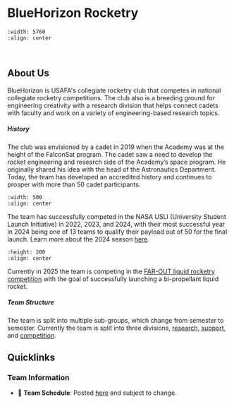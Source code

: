 # BlueHorizon Rocketry

```{image} ./pictures/BlueHorizonteampic.jpg  
:width: 5760  
:align: center  
```  
<br>

## About Us 

BlueHorizon is USAFA's collegiate rocketry club that competes in national collegiate rocketry competitions. The club also is a breeding ground for engineering creativity with a research division that helps connect cadets with faculty and work on a variety of engineering-based research topics.

##### History 
The club was envisioned by a cadet in 2019 when the Academy was at the height of the FalconSat program. The cadet saw a need to develop the rocket engineering and research side of the
Academy’s space program. He originally shared his idea with the head of the Astronautics Department. Today, the team has developed an accredited history and continues to prosper with more than 50 cadet participants. 

```{image} ./pictures/BlueHorizons_ClubAccomplishments_Image.jpg  
:width: 500 
:align: center  
``` 
The team has successfully competed in the NASA USLI (University Student Launch Initiative) in 2022, 2023, and 2024, with their most successful year in 2024 being one of 13 teams to qualify their payload out of 50 for the final launch. Learn more about the 2024 season [here](2024.md).

```{image} ./pictures/payload.jpg   
:height: 200
:align: center  
``` 
Currently in 2025 the team is competing in the [FAR-OUT liquid rocketry competition](https://www.faroutlaunch.org/teams) with the goal of successfully launching a bi-propellant liquid rocket. 

##### Team Structure
The team is split into multiple sub-groups, which change from semester to semester. Currently the team is split into three divisions, [research](research.md), [support](support.md), and [competition](competition.md). 

## Quicklinks
### Team Information
- 📆 **Team Schedule**: Posted [here](schedule.md) and subject to change.

